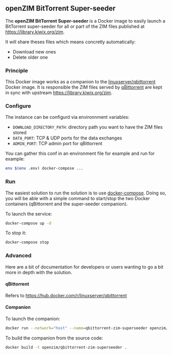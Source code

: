 ## openZIM BitTorrent Super-seeder

The **openZIM BitTorrent Super-seeder** is a Docker image to easily
launch a BitTorrent super-seeder for all or part of the ZIM files
published at https://library.kiwix.org/zim.

It will share theses files which means concretly automatically:
* Download new ones
* Delete older one

### Principle

This Docker image works as a companion to the
[linuxserver/qbittorrent](https://hub.docker.com/r/linuxserver/qbittorrent)
Docker image. It is responsible the ZIM files served by
[qBittorrent](https://www.qbittorrent.org/) are kept in sync with
upstream https://library.kiwix.org/zim.

### Configure

The instance can be configurd via environnment variables:
* `DOWNLOAD_DIRECTORY_PATH`: directory path you want to have the ZIM files stored
* `DATA_PORT`: TCP & UDP ports for the data exchanges
* `ADMIN_PORT`: TCP admin port for qBittorrent

You can gather this conf in an environment file for example and run for example:
```bash
env $(env .env) docker-compose ...
```

### Run

The easiest solution to run the solution is to use
[docker-compose](https://docs.docker.com/compose/). Doing so, you will
be able with a simple command to start/stop the two Docker containers
(qBittorrent and the super-seeder companion).

To launch the service:
```bash
docker-compose up -d
```

To stop it:
```bash
docker-compose stop
```

### Advanced

Here are a bit of documentation for developers or users wanting to go
a bit more in depth with the solution.

#### qBittorrent

Refers to https://hub.docker.com/r/linuxserver/qbittorrent

#### Companion

To launch the companion:
```bash
docker run --network="host" --name=qbittorrent-zim-superseeder openzim/qbittorrent-zim-superseeder
```

To build the companion from the source code:
```bash
docker build -t openzim/qbittorrent-zim-superseeder .
```